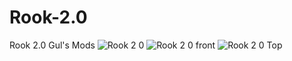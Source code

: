 # Rook-2.0
Rook 2.0 Gul's Mods
![Rook 2 0](https://user-images.githubusercontent.com/119429729/212772172-d4bb4879-3d80-457f-ae41-5f5bd654ffb6.png)
![Rook 2 0 front](https://user-images.githubusercontent.com/119429729/212772181-8a1c8bdc-05b5-4a43-8110-af97899e1aee.png)
![Rook 2 0 Top](https://user-images.githubusercontent.com/119429729/212772191-2fbb187b-d8b7-47a4-835c-7964e5847a07.png)
